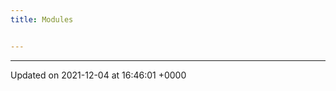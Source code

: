 ```yaml
---
title: Modules


---
```








-------------------------------

Updated on 2021-12-04 at 16:46:01 +0000
